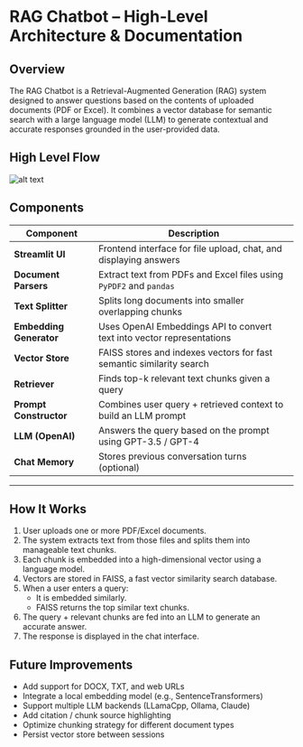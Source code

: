 # RAG Chatbot – High-Level Architecture & Documentation

## Overview

The RAG Chatbot is a Retrieval-Augmented Generation (RAG) system designed to answer questions based on the contents of uploaded documents (PDF or Excel). It combines a vector database for semantic search with a large language model (LLM) to generate contextual and accurate responses grounded in the user-provided data.

## High Level Flow
![alt text](image-1.png)

## Components

| Component               | Description                                                            |
| ----------------------- | ---------------------------------------------------------------------- |
| **Streamlit UI**        | Frontend interface for file upload, chat, and displaying answers       |
| **Document Parsers**    | Extract text from PDFs and Excel files using `PyPDF2` and `pandas`     |
| **Text Splitter**       | Splits long documents into smaller overlapping chunks                  |
| **Embedding Generator** | Uses OpenAI Embeddings API to convert text into vector representations |
| **Vector Store**        | FAISS stores and indexes vectors for fast semantic similarity search   |
| **Retriever**           | Finds top-k relevant text chunks given a query                         |
| **Prompt Constructor**  | Combines user query + retrieved context to build an LLM prompt         |
| **LLM (OpenAI)**        | Answers the query based on the prompt using GPT-3.5 / GPT-4            |
| **Chat Memory**         | Stores previous conversation turns (optional)                          |
---


## How It Works

1. User uploads one or more PDF/Excel documents.
2. The system extracts text from those files and splits them into manageable text chunks.
3. Each chunk is embedded into a high-dimensional vector using a language model.
4. Vectors are stored in FAISS, a fast vector similarity search database.
5. When a user enters a query:
    - It is embedded similarly.
    - FAISS returns the top similar text chunks.
6. The query + relevant chunks are fed into an LLM to generate an accurate answer.
7. The response is displayed in the chat interface.

## Future Improvements

- Add support for DOCX, TXT, and web URLs
- Integrate a local embedding model (e.g., SentenceTransformers)
- Support multiple LLM backends (LLamaCpp, Ollama, Claude)
- Add citation / chunk source highlighting
- Optimize chunking strategy for different document types
- Persist vector store between sessions
